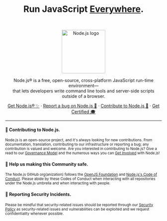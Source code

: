  <h1 align="center">Run JavaScript <a href="https://nodejs.org/en/download">Everywhere</a>.</h1><br>

<p align="center">
  <a href="https://nodejs.org/">
    <img src="https://avatars.githubusercontent.com/u/9950313?s=200&v=4" alt="Node.js logo" height="140">
  </a>
</p>

<p align="center">
  Node.js® is a free, open-source, cross-platform JavaScript run-time environment—<br> that lets developers write command line tools and server-side scripts outside of a browser.
</p>

<p align="center">
  <a href="https://nodejs.org/en/download">Get Node.js® ✨</a>
  ·
  <a href="https://github.com/nodejs/node/issues/new/choose">Report a bug on Node.js 🐞</a>
  ·
  <a href="https://nodejs.org/en/get-involved">Contribute to Node.js 🫶</a>
  ·
  <a href="https://openjsf.org/certification/">Get Certified 🎓</a>
</p>

----

#### 👋 Contributing to Node.js.

<sub>Node.js is an open-source project, and it's always looking for new contributions. From documentation, translation, contributing to our infrastructure or reporting a bug; any contribution is valued and welcome. Are you interested in contributing to Node.js? Give a read to our [Governance Model](https://github.com/nodejs/node/blob/main/GOVERNANCE.md) and the numerous ways you can [Get Involved](https://nodejs.org/en/get-involved) with Node.js!</sub>

#### 🦺 Help us making this Community safe.

<sub>The Node.js GitHub org(anization) follows the [OpenJS Foundation](https://github.com/openjs-foundation/cross-project-council/blob/main/CODE_OF_CONDUCT.md) and [Node.js's Code of Conduct](https://github.com/nodejs/admin/blob/HEAD/CODE_OF_CONDUCT.md). Please abide by these Codes of Conduct when interacting with all repositories under the Node.js umbrella and when interacting with people.</sub>

#### 👾 Reporting Security Incidents.

<sub>Please be mindful that security-related issues should be reported through our [Security Policy](https://github.com/nodejs/node/security/policy) as security-related issues and vulnerabilities can be exploited and we request confidentiality whenever possible.</sub>
